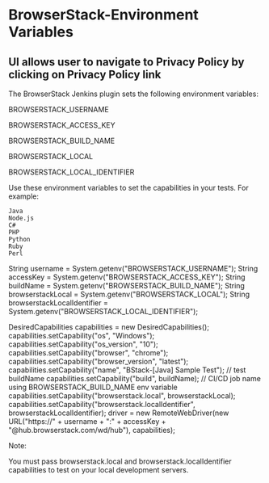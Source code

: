 # BrowserStack-Environment Variables

## UI allows user to navigate to Privacy Policy by clicking on Privacy Policy link

The BrowserStack Jenkins plugin sets the following environment variables:

BROWSERSTACK_USERNAME

BROWSERSTACK_ACCESS_KEY

BROWSERSTACK_BUILD_NAME

BROWSERSTACK_LOCAL

BROWSERSTACK_LOCAL_IDENTIFIER

Use these environment variables to set the capabilities in your tests. For example:

	Java
	Node.js
	C#
	PHP
	Python
	Ruby
	Perl

String username = System.getenv("BROWSERSTACK_USERNAME");
String accessKey = System.getenv("BROWSERSTACK_ACCESS_KEY");
String buildName = System.getenv("BROWSERSTACK_BUILD_NAME");
String browserstackLocal = System.getenv("BROWSERSTACK_LOCAL");
String browserstackLocalIdentifier = System.getenv("BROWSERSTACK_LOCAL_IDENTIFIER");

DesiredCapabilities capabilities = new DesiredCapabilities();
capabilities.setCapability("os", "Windows");
capabilities.setCapability("os_version", "10");
capabilities.setCapability("browser", "chrome");
capabilities.setCapability("browser_version", "latest");
capabilities.setCapability("name", "BStack-[Java] Sample Test"); // test buildName
capabilities.setCapability("build", buildName); // CI/CD job name using BROWSERSTACK_BUILD_NAME env variable
capabilities.setCapability("browserstack.local", browserstackLocal);
capabilities.setCapability("browserstack.localIdentifier", browserstackLocalIdentifier);
driver = new RemoteWebDriver(new URL("https://" + username + ":" + accessKey + "@hub.browserstack.com/wd/hub"), capabilities);

Note:

You must pass browserstack.local and browserstack.localIdentifier capabilities to test on your local development servers.
